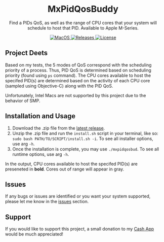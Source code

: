 <h1 align="center" style="">MxPidQosBuddy</h1>
<p align="center">
Find a PIDs QoS, as well as the range of CPU cores that your system will schedule to host that PID. Available to Apple M-Series.
</p>

<p align="center">
    <a href="">
       <img alt="MacOS" src="https://img.shields.io/badge/MacOS-Apple_Silicon_Only-red.svg"/>
    </a>
    <a href="https://github.com/BitesPotatoBacks/MxPidQosBuddy/releases">
        <img alt="Releases" src="https://img.shields.io/github/release/BitesPotatoBacks/MxPidQosBuddy.svg"/>
    </a>
    <a href="https://github.com/BitesPotatoBacks/MxPidQosBuddy/blob/main/LICENSE">
        <img alt="License" src="https://img.shields.io/github/license/BitesPotatoBacks/MxPidQosBuddy.svg"/>
    </a>
<!--     <a href="https://cash.app/$bitespotatobacks">
        <img alt="License" src="https://img.shields.io/badge/donate-Cash_App-default.svg"/>
    </a> -->
    <br>
</p>

## Project Deets
Based on my tests, the 5 modes of QoS correspond with the scheduling priority of a process. Thus, PID QoS is determined based on scheduling priority (found using `ps` command). The CPU cores available to host the specifed PID(s) are determined based on the activity of each CPU core (sampled using Objective-C) along with the PID QoS.

Unfortunately, Intel Macs are not supported by this project due to the behavior of SMP.

## Installation and Usage
1. Download the .zip file from the [latest release](https://github.com/BitesPotatoBacks/MxPidQosBuddy/releases).
2. Unzip the .zip file and run the `install.sh` script in your terminal, like so: `sudo bash PATH/TO/SCRIPT/install.sh -i`. To see all installer options, use arg `-h`.
3. Once the installation is complete, you may use `./mxpidqosbud`. To see all runtime options, use arg `-h`.

In the output, CPU cores available to host the specifed PID(s) are preseneted in **bold**. Cores out of range will appear in gray.


## Issues
If any bugs or issues are identified or you want your system supported, please let me know in the [issues](https://github.com/BitesPotatoBacks/MxPidQosBuddy/issues) section.

## Support
If you would like to support this project, a small donation to my [Cash App](https://cash.app/$bitespotatobacks) would be much appreciated!

